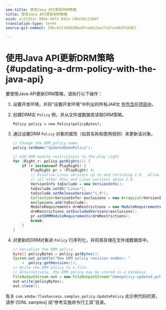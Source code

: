 ```yaml
---
seo-title: 使用Java API更新DRM策略
title: 使用Java API更新DRM策略
uuid: ec21351c-900e-48f5-845a-c0b430c210d7
translation-type: tm+mt
source-git-commit: 29bc8323460d9be0fce66cbea7c6fce46df20d61

---
```



# 使用Java API更新DRM策略 {#updating-a-drm-policy-with-the-java-api}

要使用Java API更新DRM策略，请执行以下操作：

1. 设置开发环境，并将“设置开发环境”中列出的所有JAR文 [件包含在项目中](../../protecting-content/setting-up-the-sdk/setup-dev-env.md)。
1. 创建DRM实 `Policy` 例，并从文件或数据库读取DRM策略。

   ```
   Policy policy = new Policy(policyBytes);
   ```

1. 通过设置DRM `Policy` 对象的属性（如其名称和使用规则）来更新该对象。

   ```java
   // Change the DRM policy name.  
   policy.setName("UpdatedDemoPolicy");  
   
   // Add DRM module restrictions to the play right  
   for (Right r: policy.getRights()) {  
       if (r instanceof PlayRight) {  
           PlayRight pr = (PlayRight) r;  
           // Disallow Linux versions up to and including 1.9.  Allow  
           // all other OSes and Linux versions above 1.9  
           VersionInfo toExclude = new VersionInfo();  
           toExclude.setOS("Linux");  
           toExclude.setReleaseVersion("1.9");  
           Collection<VersionInfo> exclusions = new ArrayList<VersionInfo>();  
           exclusions.add(toExclude);  
           ModuleRequirements drmRestrictions = new ModuleRequirements();  
           drmRestrictions.setExcludedVersions(exclusions);  
           pr.setDRMModuleRequirements(drmRestrictions);  
           break;  
       }  
   }
   ```

1. 对更新的DRM对象进 `Policy` 行序列化，并将其存储在文件或数据库中。

   ```java
   // Serialize the DRM policy.  
   byte[] policyBytes = policy.getBytes();  
   System.out.println("New DRM policy revision number: "  
       +  policy.getRevision());      
   // Write the DRM policy to a file.   
   // Alternatively, the DRM policy may be stored in a database.  
   FileOutputStream out = new FileOutputStream("demopolicy-updated.pol");  
   out.write(policyBytes);  
   out.close();
   ```

有关 `com.adobe.flashaccess.samples.policy.UpdatePolicy` 此示例代码的源，请参 [!DNL samples] 阅“参考实施命令行工具”目录。
